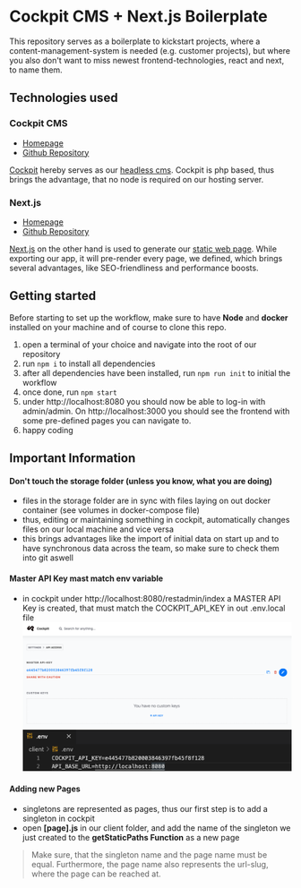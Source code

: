 # Cockpit CMS + Next.js Boilerplate

This repository serves as a boilerplate to kickstart projects, where a content-management-system is needed (e.g. customer projects), but where you also don't want to miss newest frontend-technologies, react and next, to name them.

## Technologies used

### Cockpit CMS

- [Homepage](https://getcockpit.com)
- [Github Repository](https://github.com/agentejo/cockpit)

[Cockpit](https://getcockpit.com) hereby serves as our [headless cms](https://en.wikipedia.org/wiki/Headless_content_management_system). Cockpit is php based, thus brings the advantage, that no node is required on our hosting server.

### Next.js

- [Homepage](https://nextjs.org/)
- [Github Repository](https://github.com/vercel/next.js/)

[Next.js](https://nextjs.org/) on the other hand is used to generate our [static web page](https://en.wikipedia.org/wiki/Static_web_page). While exporting our app, it will pre-render every page, we defined, which brings several advantages, like SEO-friendliness and performance boosts.

## Getting started

Before starting to set up the workflow, make sure to have **Node** and **docker** installed on your machine and of course to clone this repo.

1. open a terminal of your choice and navigate into the root of our repository
2. run `npm i` to install all dependencies
3. after all dependencies have been installed, run `npm run init` to initial the workflow
4. once done, run `npm start`
5. under http://localhost:8080 you should now be able to log-in with admin/admin. On http://localhost:3000 you should see the frontend with some pre-defined pages you can navigate to.
6. happy coding

## Important Information

#### Don't touch the storage folder (unless you know, what you are doing)

- files in the storage folder are in sync with files laying on out docker container (see volumes in docker-compose file)
- thus, editing or maintaining something in cockpit, automatically changes files on our local machine and vice versa
- this brings advantages like the import of initial data on start up and to have synchronous data across the team, so make sure to check them into git aswell

#### Master API Key mast match env variable

- in cockpit under http://localhost:8080/restadmin/index a MASTER API Key is created, that must match the COCKPIT_API_KEY in out .env.local file
  ![Cockpit CMS Master API Key](/assets/cockpit-master-api-key.png)
  ![env VARIABLES](/assets/env-vars.png)

#### Adding new Pages

- singletons are represented as pages, thus our first step is to add a singleton in cockpit
- open **[page].js** in our client folder, and add the name of the singleton we just created to the **getStaticPaths Function** as a new page

> Make sure, that the singleton name and the page name must be equal. Furthermore, the page name also represents the url-slug, where the page can be reached at.
